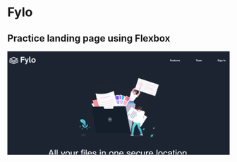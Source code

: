 # Fylo
## Practice landing page using Flexbox
![](https://github.com/jack-hanlon/css-grid/blob/main/Fylo/fylo.png)
